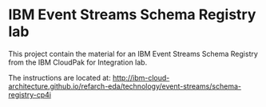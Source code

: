 # IBM Event Streams Schema Registry lab

This project contain the material for an IBM Event Streams Schema Registry from the IBM CloudPak for Integration lab.

The instructions are located at: <http://ibm-cloud-architecture.github.io/refarch-eda/technology/event-streams/schema-registry-cp4i>